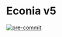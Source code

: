 # Econia v5

[![pre-commit](https://img.shields.io/badge/pre--commit-enabled-brightgreen?logo=pre-commit)](https://github.com/pre-commit/pre-commit) <!-- markdownlint-disable-line MD013 -->
